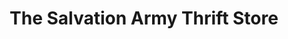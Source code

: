 ---
title: "The Salvation Army Thrift Store"
url: /florence/the-salvation-army-thrift-store/
shop: charity
---